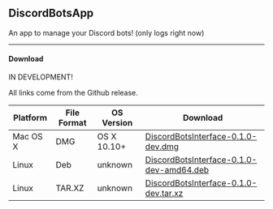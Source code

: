 ## DiscordBotsApp
An app to manage your Discord bots! (only logs right now)

---


#### Download
IN DEVELOPMENT!

All links come from the Github release.

| Platform  |   File Format |   OS Version    | Download |
| ------- | ---------- | ---------------- | ----------- |
| Mac OS X | DMG 	| OS X 10.10+ 	| [DiscordBotsInterface-0.1.0-dev.dmg](https://github.com/datitisev/DiscordBotsApp/releases/download/v0.1.0-dev/DiscordBotsInterface-0.1.0-dev-amd64.deb) 	|
| Linux | Deb  	| unknown     	| [DiscordBotsInterface-0.1.0-dev-amd64.deb](https://github.com/datitisev/DiscordBotsApp/releases/download/v0.1.0-dev/DiscordBotsInterface-0.1.0-dev-amd64.deb) 	|
| Linux | TAR.XZ 	| unknown      	| [DiscordBotsInterface-0.1.0-dev.tar.xz](https://github.com/datitisev/DiscordBotsApp/releases/download/v0.1.0-dev/DiscordBotsInterface-0.1.0-dev.tar.xz)    	|
